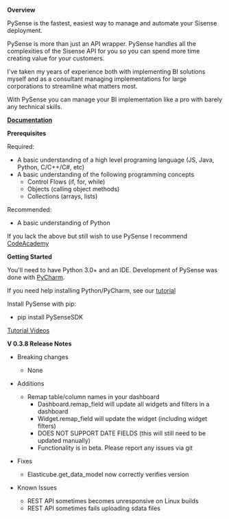 **Overview**

PySense is the fastest, easiest way to manage and automate your Sisense deployment. 

PySense is more than just an API wrapper. PySense handles all the complexities of the Sisense API for you so you can spend more time creating value for your customers. 

I've taken my years of experience both with implementing BI solutions myself and as a consultant managing implementations for large corporations to streamline what matters most. 

With PySense you can manage your BI implementation like a pro with barely any technical skills. 

**[Documentation](https://htmlpreview.github.io/?https://github.com/nathangiusti/PySense/blob/master/Documentation/index.html)**

**Prerequisites**

Required: 
- A basic understanding of a high level programing language (JS, Java, Python, C/C++/C#, etc)
- A basic understanding of the following programming concepts
    - Control Flows (if, for, while)
    - Objects (calling object methods)
    - Collections (arrays, lists)

Recommended:
- A basic understanding of Python 

If you lack the above but still wish to use PySense I recommend [CodeAcademy](https://www.codecademy.com/learn/learn-python-3)

**Getting Started**

You'll need to have Python 3.0+ and an IDE. Development of PySense was done with [PyCharm](https://www.jetbrains.com/pycharm/).

If you need help installing Python/PyCharm, see our [tutorial](https://github.com/nathangiusti/PySense/raw/master/Installing%20Python.pptx)

Install PySense with pip:
- pip install PySenseSDK

[Tutorial Videos](https://www.youtube.com/playlist?list=PL0xO3VH5OF2JD2KiZs_41zvKvPyebg6MW)

**V 0.3.8 Release Notes**

- Breaking changes
    - None
    
- Additions
    - Remap table/column names in your dashboard
        - Dashboard.remap_field will update all widgets and filters in a dashboard
        - Widget.remap_field will update the widget (including widget filters)
        - DOES NOT SUPPORT DATE FIELDS (this will still need to be updated manually)
        - Functionality is in beta. Please report any issues via git
- Fixes
    - Elasticube.get_data_model now correctly verifies version

- Known Issues
    - REST API sometimes becomes unresponsive on Linux builds
    - REST API sometimes fails uploading sdata files
    
